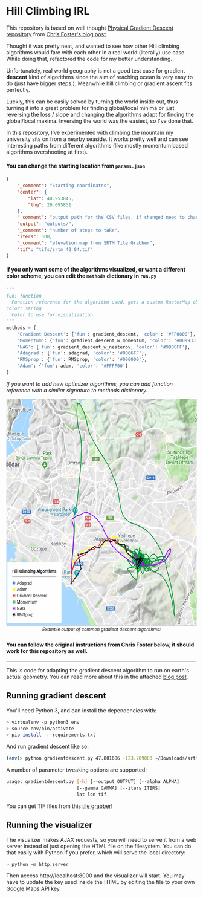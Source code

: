 Hill Climbing IRL
=========================

This repository is based on well thought [Physical Gradient Descent repository](https://github.com/chrisfosterelli/physical-gradient-descent) from [Chris Foster's blog post](https://fosterelli.co/executing-gradient-descent-on-the-earth).

Thought it was pretty neat, and wanted to see how other Hill climbing algorithms would fare with each other in a real world (literally) use case. While doing that, refactored the code for my better understanding.

Unfortunately, real world geography is not a good test case for gradient **descent** kind of algorithms since the aim of reaching ocean is very easy to do (just have bigger steps.). Meanwhile hill climbing or gradient ascent fits perfectly.

Luckly, this can be easily solved by turning the world inside out, thus turning it into a great problem for finding global/local minima or just reversing the loss / slope and changing the algorithms adapt for finding the global/local maxima. Inversing the world was the easiest, so I've done that.

In this repository, I've experimented with climbing the mountain my university sits on from a nearby seaside. It works pretty well and can see interesting paths from different algorithms (like mostly momentum based algorithms overshooting at first).

#### You can change the starting location from `params.json`

```json
{
    "_comment": "Starting coordinates",
    "center": {
        "lat": 40.953845,
        "lng": 29.095831
    },
    "_comment": "output path for the CSV files, if changed need to change visualizer.html too",
    "output": "outputs/",
    "_comment": "number of steps to take",
    "iters": 500,
    "_comment": "elevation map from SRTM Tile Grabber",
    "tif": "tifs/srtm_42_04.tif"
}
```
#### If you only want some of the algorithms visualized, or want a different color scheme, you can edit the `methods` dictionary in `run.py`

```python
"""
fun: function
  Function reference for the algorithm used, gets a custom RasterMap object, start coordinates and hyperparameters
color: string
  Color to use for visualization.
"""
methods = {
    'Gradient Descent': {'fun': gradient_descent, 'color': '#FF0000'},
    'Momentum': {'fun': gradient_descent_w_momentum, 'color': '#009933'},
    'NAG': {'fun': gradient_descent_w_nesterov, 'color': '#9900FF'},
    'Adagrad': {'fun': adagrad, 'color': '#0066FF'},
    'RMSprop': {'fun': RMSprop, 'color': '#000000'},
    'Adam': {'fun': adam, 'color': '#FFFF00'}
}
```

*If you want to add new optimizer algorithms, you can add function reference with a similar signature to methods dictionary.*

   
<p align="center">
  <img src="https://raw.githubusercontent.com/umutto/Hill-Climbing-IRL/master/src/srtm_42_04.gif" alt="Hill Climbing From Bostanci"  height="600" width="600"/>  
  </br>
  <sup><i>Example output of common gradient descent algorithms:</i></sup>
</p>  


#### You can follow the original instructions from Chris Foster below, it should work for this repository as well.  
---


This is code for adapting the gradient descent algorithm to run on earth's 
actual geometry. You can read more about this in the attached [blog post].

## Running gradient descent

You'll need Python 3, and can install the dependencies with:

```bash
> virtualenv -p python3 env
> source env/bin/activate
> pip install -r requirements.txt
```

And run gradient descent like so:

```bash
(env)> python gradientdescent.py 47.801686 -123.709083 ~/Downloads/srtm_12_03/srtm_12_03.tif
```

A number of parameter tweaking options are supported:

```bash
usage: gradientdescent.py [-h] [--output OUTPUT] [--alpha ALPHA]
                          [--gamma GAMMA] [--iters ITERS]
                          lat lon tif
```

You can get TIF files from this [tile grabber]!

## Running the visualizer

The visualizer makes AJAX requests, so you will need to serve it from a web
server instead of just opening the HTML file on the filesystem. You can do that
easily with Python if you prefer, which will serve the local directory:

```bash
> python -m http.server
```

Then access http://localhost:8000 and the visualizer will start. You may have to
update the key used inside the HTML by editing the file to your own Google Maps
API key.

[tile grabber]: http://dwtkns.com/srtm/
[blog post]: https://fosterelli.co/executing-gradient-descent-on-the-earth

